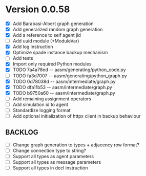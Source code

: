 # Version 0.0.58

- [x] Add Barabasi-Albert graph generation
- [x] Add generalized random graph generation
- [x] Add a reference to self agent jid
- [ ] Add uuid module (+ModuleVar)
- [x] Add log instruction
- [x] Optimize spade instance backup mechanism
- [ ] Add tests
- [x] Import only required Python modules
- [x] TODO 7a4a78ed -- aasm/generating/python_code.py
- [ ] TODO fa3d7007 -- aasm/generating/python_graph.py
- [x] TODO 0d78038d -- aasm/intermediate/graph.py
- [x] TODO dfa11b53 -- aasm/intermediate/graph.py
- [x] TODO b9750a60 -- aasm/intermediate/graph.py
- [ ] Add remaining assignment operators
- [ ] Add simulation id to agent
- [ ] Standardize logging format
- [ ] Add optional initialization of httpx client in backup behaviour

## BACKLOG
- [ ] Change graph generation to types + adjacency row format?
- [ ] Change connection type to string?
- [ ] Support all types as agent parameters
- [ ] Support all types as message parameters
- [ ] Support all types in decl instruction
